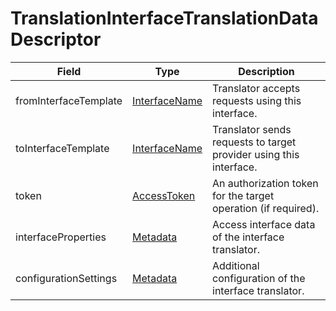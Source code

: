 # TranslationInterfaceTranslationDataDescriptor

Field | Type | Description
--- | --- | ---
fromInterfaceTemplate | [InterfaceName](../primitives.md#interfacename) | Translator accepts requests using this interface.
toInterfaceTemplate | [InterfaceName](../primitives.md#interfacename) | Translator sends requests to target provider using this interface.
token | [AccessToken](../primitives.md#accesstoken) | An authorization token for the target operation (if required).
interfaceProperties | [Metadata](../data-models/metadata.md) | Access interface data of the interface translator.
configurationSettings | [Metadata](../data-models/metadata.md) | Additional configuration of the interface translator.